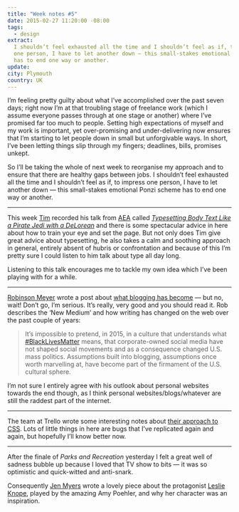 ```yaml
---
title: "Week notes #5"
date: 2015-02-27 11:20:00 -08:00
tags:
  - design
extract:
  I shouldn’t feel exhausted all the time and I shouldn’t feel as if, to impress
  one person, I have to let another down — this small-stakes emotional Ponzi scheme
  has to end one way or another.
update:
city: Plymouth
country: UK
---
```


I’m feeling pretty guilty about what I’ve accomplished over the past seven days; right now I’m at that troubling stage of freelance work (which I assume everyone passes through at one stage or another) where I’ve promised far too much to people. Setting high expectations of myself and my work is important, yet over-promising and under-delivering now ensures that I’m starting to let people down in small but unforgivable ways. In short, I’ve been letting things slip through my fingers; deadlines, bills, promises unkept.

So I’ll be taking the whole of next week to reorganise my approach and to ensure that there are healthy gaps between jobs. I shouldn’t feel exhausted all the time and I shouldn’t feel as if, to impress one person, I have to let another down — this small-stakes emotional Ponzi scheme has to end one way or another.

---

This week [Tim](http://twitter.com/timbrown) recorded his talk from [AEA](http://aneventapart.com/) called [_Typesetting Body Text Like a Pirate Jedi with a DeLorean_](https://vimeo.com/ondemand/bodytext) and there is some spectacular advice in here about how to train your eye and set the page. But not only does Tim give great advice about typesetting, he also takes a calm and soothing approach in general, entirely absent of hubris or confrontation and because of this I’m pretty sure I could listen to him talk about type all day long.

Listening to this talk encourages me to tackle my own idea which I’ve been playing with for a while.

---

[Robinson Meyer](http://twitter.com/yayitsrob) wrote a post about [what blogging has become](http://www.theatlantic.com/technology/archive/2015/02/what-blogging-has-become/386201/) — but no, wait! Don’t go, I’m serious. It’s really, very good and you should read it. Rob describes the ‘New Medium’ and how writing has changed on the web over the past couple of years:

> It’s impossible to pretend, in 2015, in a culture that understands what [#BlackLivesMatter](https://stories.californiasunday.com/2015-03-01/black-lives-matter/) means, that corporate-owned social media have not shaped social movements and as a consequence changed U.S. mass politics. Assumptions built into blogging, assumptions once worth marvelling at, have become part of the firmament of the U.S. cultural sphere.

I’m not sure I entirely agree with his outlook about personal websites towards the end though, as I think personal websites/blogs/whatever are still the raddest part of the internet.

---

The team at Trello wrote some interesting notes about [their approach to CSS](https://gist.github.com/bobbygrace/9e961e8982f42eb91b80). Lots of little things in here are bugs that I’ve replicated again and again, but hopefully I’ll know better now.

---

After the finale of _Parks and Recreation_ yesterday I felt a great well of sadness bubble up because I loved that TV show to bits — it was so optimistic and quick-witted and anti-snark.

Consequently [Jen Myers](https://twitter.com/antiheroine) wrote a lovely piece about the protagonist [Leslie Knope](http://thereportmargins.com/on-leslie-knope.html), played by the amazing Amy Poehler, and why her character was an inspiration.
